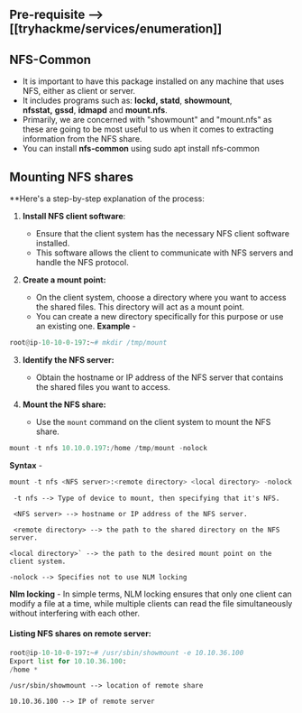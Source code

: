 ## Pre-requisite --> [[tryhackme/services/enumeration]]

## NFS-Common
- It is important to have this package installed on any machine that uses NFS, either as client or server.
- It includes programs such as: **lockd, statd**, **showmount**, **nfsstat,** **gssd**, **idmapd** and **mount.nfs**.
- Primarily, we are concerned with "showmount" and "mount.nfs" as these are going to be most useful to us when it comes to extracting information from the NFS share.
- You can install **nfs-common** using sudo apt install nfs-common

## Mounting NFS shares
**Here's a step-by-step explanation of the process:
1. **Install NFS client software**:
	- Ensure that the client system has the necessary NFS client software installed.
	- This software allows the client to communicate with NFS servers and handle the NFS protocol.

2. **Create a mount point:**
	- On the client system, choose a directory where you want to access the shared files. This directory will act as a mount point.
	- You can create a new directory specifically for this purpose or use an existing one.
**Example** - 
```python
root@ip-10-10-0-197:~# mkdir /tmp/mount
```

3. **Identify the NFS server:**
	- Obtain the hostname or IP address of the NFS server that contains the shared files you want to access.

4. **Mount the NFS share:**
	- Use the `mount` command on the client system to mount the NFS share.
```python
mount -t nfs 10.10.0.197:/home /tmp/mount -nolock
```

**Syntax** - 
```python
mount -t nfs <NFS server>:<remote directory> <local directory> -nolock
```

	 -t nfs --> Type of device to mount, then specifying that it's NFS.
	 
	 <NFS server> --> hostname or IP address of the NFS server.

	 <remote directory> --> the path to the shared directory on the NFS server.

	<local directory>` --> the path to the desired mount point on the client system.

	-nolock --> Specifies not to use NLM locking

**Nlm locking** - 
In simple terms, NLM locking ensures that only one client can modify a file at a time, while multiple clients can read the file simultaneously without interfering with each other.



#### Listing NFS shares on remote server:
```python
root@ip-10-10-0-197:~# /usr/sbin/showmount -e 10.10.36.100
Export list for 10.10.36.100:
/home *
```

	/usr/sbin/showmount --> location of remote share

	10.10.36.100 --> IP of remote server

